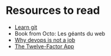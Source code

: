 # Resources to read

* [Learn git](https://www.atlassian.com/git/tutorials)
* Book from Octo: Les géants du web
* [Why devops is not a job](https://medium.com/metrosystemsro/a-study-towards-understanding-the-job-titles-in-a-devops-world-fad544604ff)
* [The Twelve-Factor App](https://12factor.net/)
